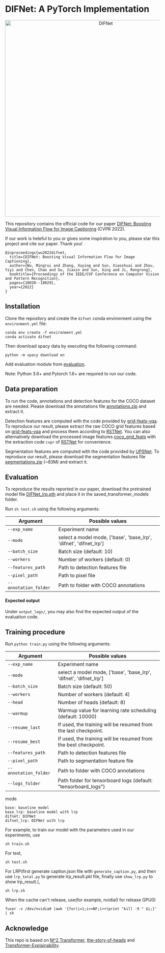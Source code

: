 # DIFNet: A PyTorch Implementation
<p align="center">
  <img src="difnet.png" alt="DIFNet" width="640"/>
</p>

This repository contains the official code for our paper [DIFNet: Boosting Visual Information Flow for Image Captioning](https://openaccess.thecvf.com/content/CVPR2022/papers/Wu_DIFNet_Boosting_Visual_Information_Flow_for_Image_Captioning_CVPR_2022_paper.pdf) (CVPR 2022).

If our work is heleful to you or gives some inspiration to you, please star this project and cite our paper. Thank you!
```
@inproceedings{wu2022difnet,
  title={DIFNet: Boosting Visual Information Flow for Image Captioning},
  author={Wu, Mingrui and Zhang, Xuying and Sun, Xiaoshuai and Zhou, Yiyi and Chen, Chao and Gu, Jiaxin and Sun, Xing and Ji, Rongrong},
  booktitle={Proceedings of the IEEE/CVF Conference on Computer Vision and Pattern Recognition},
  pages={18020--18029},
  year={2022}
}
```

## Installation
Clone the repository and create the `difnet` conda environment using the `environment.yml` file:
```
conda env create -f environment.yml
conda activate difnet
```

Then download spacy data by executing the following command:
```
python -m spacy download en
```

Add evaluation module from [evaluation](https://github.com/aimagelab/meshed-memory-transformer/tree/master/evaluation).

Note: Python 3.6+ and Pytorch 1.6+ are required to run our code. 


## Data preparation
To run the code, annotations and detection features for the COCO dataset are needed. Please download the annotations file [annotations.zip](https://drive.google.com/file/d/1i8mqKFKhqvBr8kEp3DbIh9-9UNAfKGmE/view?usp=sharing) and extract it.

Detection features are computed with the code provided by [grid-feats-vqa](https://github.com/facebookresearch/grid-feats-vqa). To reproduce our result, please extract the raw COCO grid features based on [grid-feats-vqa](https://github.com/facebookresearch/grid-feats-vqa) and process them according to [RSTNet](https://github.com/zhangxuying1004/RSTNet). You can also alternatively download the processed image features [coco_grid_feats](https://pan.baidu.com/s/1myelTYJE8a1HDZHkoccfIA) with the extraction code ```cvpr``` of [RSTNet](https://github.com/zhangxuying1004/RSTNet) for convenience.

Segmentation features are computed with the code provided by [UPSNet](https://github.com/uber-research/UPSNet). To reproduce our result, please download the segmentation features file [segmentations.zip](https://drive.google.com/file/d/1R7GL9FTZgc0cpCoJ6UGWNuhvAiDciab7/view?usp=sharing) (~83M) and extract it.


## Evaluation
To reproduce the results reported in our paper, download the pretrained model file [DIFNet_lrp.pth](https://drive.google.com/file/d/1aDuiiIJomAvQlS-N7VTsqD45rnOt5Oj2/view?usp=sharing) and place it in the saved_transformer_models folder.

Run `sh test.sh` using the following arguments:

| Argument | Possible values |
|------|------|
| `--exp_name` | Experiment name|
| `--mode` | select a model mode, ['base', 'base_lrp', 'difnet', 'difnet_lrp']|
| `--batch_size` | Batch size (default: 10) |
| `--workers` | Number of workers (default: 0) |
| `--features_path` | Path to detection features file |
| `--pixel_path` | Path to pixel file |
| `--annotation_folder` | Path to folder with COCO annotations |

#### Expected output
Under `output_logs/`, you may also find the expected output of the evaluation code.


## Training procedure
Run `python train.py` using the following arguments:

| Argument | Possible values |
|------|------|
| `--exp_name` | Experiment name|
| `--mode` | select a model mode, ['base', 'base_lrp', 'difnet', 'difnet_lrp']|
| `--batch_size` | Batch size (default: 50) |
| `--workers` | Number of workers (default: 4) |
| `--head` | Number of heads (default: 8) |
| `--warmup` | Warmup value for learning rate scheduling (default: 10000) |
| `--resume_last` | If used, the training will be resumed from the last checkpoint. |
| `--resume_best` | If used, the training will be resumed from the best checkpoint. |
| `--features_path` | Path to detection features file |
| `--pixel_path` | Path to segmentation feature file |
| `--annotation_folder` | Path to folder with COCO annotations |
| `--logs_folder` | Path folder for tensorboard logs (default: "tensorboard_logs")|

mode
```
base: baseline model
base_lrp: baseline model with lrp
difnet: DIFNet
difnet_lrp: DIFNet with lrp

```
For example, to train our model with the parameters used in our experiments, use 
```
sh train.sh
```
For test,
```
sh test.sh
```

For LRP(first generate caption.json file with `generate_caption.py`, and then use `lrp_total.py` to generate lrp_result.pkl file, finally use `show_lrp.py` to show lrp_result.),
```
sh lrp.sh
```
When the cache can't release, use(for example, nvidia0 for release GPU0)
```
fuser -v /dev/nvidia0 |awk '{for(i=1;i<=NF;i++)print "kill -9 " $i;}' | sh
```

## Acknowledge
This repo is based on [M^2 Transformer](https://github.com/aimagelab/meshed-memory-transformer), [the-story-of-heads](https://github.com/lena-voita/the-story-of-heads) and [Transformer-Explainability](https://github.com/hila-chefer/Transformer-Explainability).
